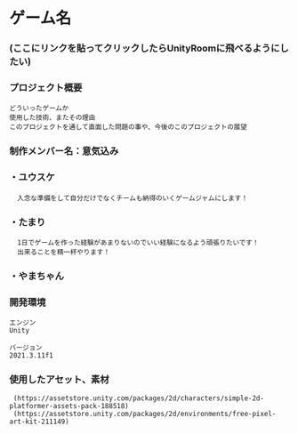 # ゲーム名

### (ここにリンクを貼ってクリックしたらUnityRoomに飛べるようにしたい)

### プロジェクト概要

    どういったゲームか
    使用した技術、またその理由
    このプロジェクトを通して直面した問題の事や、今後のこのプロジェクトの展望

### 制作メンバー名：意気込み

### ・**ユウスケ**
      入念な準備をして自分だけでなくチームも納得のいくゲームジャムにします！
      
### ・**たまり**
      1日でゲームを作った経験があまりないのでいい経験になるよう頑張りたいです！
      出来ることを精一杯やります！  
### ・**やまちゃん**
      
### 開発環境

    エンジン
    Unity
    
    バージョン
    2021.3.11f1
    
### 使用したアセット、素材

     (https://assetstore.unity.com/packages/2d/characters/simple-2d-platformer-assets-pack-188518)
     (https://assetstore.unity.com/packages/2d/environments/free-pixel-art-kit-211149)
